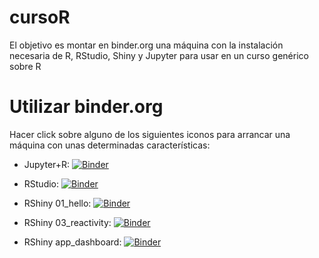# cursoR

El objetivo es montar en binder.org una máquina con la instalación necesaria de R, RStudio, Shiny y Jupyter para usar en un curso genérico sobre R


# Utilizar binder.org

Hacer click sobre alguno de los siguientes iconos para arrancar una máquina con unas determinadas características:

- Jupyter+R: [![Binder](http://mybinder.org/badge_logo.svg)](http://mybinder.org/v2/gh/calote/binderTD/master?filepath=index.ipynb)

- RStudio: [![Binder](http://mybinder.org/badge_logo.svg)](http://mybinder.org/v2/gh/calote/binderTD/master?urlpath=rstudio)

- RShiny 01_hello: [![Binder](http://mybinder.org/badge_logo.svg)](http://mybinder.org/v2/gh/calote/cursoR/master?urlpath=shiny/aplicacionesShiny/01_hello/)

- RShiny 03_reactivity: [![Binder](http://mybinder.org/badge_logo.svg)](http://mybinder.org/v2/gh/calote/cursoR/master?urlpath=shiny/aplicacionesShiny/03_reactivity/)

- RShiny app_dashboard: [![Binder](http://mybinder.org/badge_logo.svg)](http://mybinder.org/v2/gh/calote/cursoR/master?urlpath=shiny/aplicacionesShiny/app_dashboard/)

